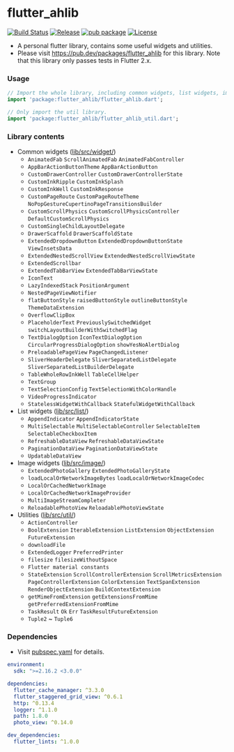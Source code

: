 # flutter_ahlib

[![Build Status](https://travis-ci.com/Aoi-hosizora/flutter_ahlib.svg?branch=master)](https://travis-ci.com/Aoi-hosizora/flutter_ahlib)
[![Release](https://img.shields.io/github/v/release/Aoi-hosizora/flutter_ahlib)](https://github.com/Aoi-hosizora/flutter_ahlib/releases)
[![pub package](https://img.shields.io/pub/v/flutter_ahlib.svg)](https://pub.dev/packages/flutter_ahlib)
[![License](https://img.shields.io/badge/license-mit-blue.svg)](./LICENSE)

+ A personal flutter library, contains some useful widgets and utilities.
+ Please visit https://pub.dev/packages/flutter_ahlib for this library. Note that this library only passes tests in Flutter 2.x.

### Usage

```dart
// Import the whole library, including common widgets, list widgets, image widgets and utilities.
import 'package:flutter_ahlib/flutter_ahlib.dart';

// Only import the util library.
import 'package:flutter_ahlib/flutter_ahlib_util.dart'; 
```

### Library contents

+ Common widgets ([lib/src/widget/](./lib/src/widget))
    + `AnimatedFab` `ScrollAnimatedFab` `AnimatedFabController`
    + `AppBarActionButtonTheme` `AppBarActionButton`
    + `CustomDrawerController` `CustomDrawerControllerState`
    + `CustomInkRipple` `CustomInkSplash`
    + `CustomInkWell` `CustomInkResponse`
    + `CustomPageRoute` `CustomPageRouteTheme` `NoPopGestureCupertinoPageTransitionsBuilder`
    + `CustomScrollPhysics` `CustomScrollPhysicsController` `DefaultCustomScrollPhysics`
    + `CustomSingleChildLayoutDelegate`
    + `DrawerScaffold` `DrawerScaffoldState`
    + `ExtendedDropdownButton` `ExtendedDropdownButtonState` `ViewInsetsData`
    + `ExtendedNestedScrollView` `ExtendedNestedScrollViewState`
    + `ExtendedScrollbar`
    + `ExtendedTabBarView` `ExtendedTabBarViewState`
    + `IconText`
    + `LazyIndexedStack` `PositionArgument`
    + `NestedPageViewNotifier`
    + `flatButtonStyle` `raisedButtonStyle` `outlineButtonStyle` `ThemeDataExtension`
    + `OverflowClipBox`
    + `PlaceholderText` `PreviouslySwitchedWidget` `switchLayoutBuilderWithSwitchedFlag`
    + `TextDialogOption` `IconTextDialogOption` `CircularProgressDialogOption` `showYesNoAlertDialog`
    + `PreloadablePageView` `PageChangedListener`
    + `SliverHeaderDelegate` `SliverSeparatedListDelegate` `SliverSeparatedListBuilderDelegate`
    + `TableWholeRowInkWell` `TableCellHelper`
    + `TextGroup`
    + `TextSelectionConfig` `TextSelectionWithColorHandle`
    + `VideoProgressIndicator`
    + `StatelessWidgetWithCallback` `StatefulWidgetWithCallback`
+ List widgets ([lib/src/list/](./lib/src/list))
    + `AppendIndicator` `AppendIndicatorState`
    + `MultiSelectable` `MultiSelectableController` `SelectableItem` `SelectableCheckboxItem`
    + `RefreshableDataView` `RefreshableDataViewState`
    + `PaginationDataView` `PaginationDataViewState`
    + `UpdatableDataView`
+ Image widgets ([lib/src/image/](./lib/src/image))
    + `ExtendedPhotoGallery` `ExtendedPhotoGalleryState`
    + `loadLocalOrNetworkImageBytes` `loadLocalOrNetworkImageCodec`
    + `LocalOrCachedNetworkImage`
    + `LocalOrCachedNetworkImageProvider`
    + `MultiImageStreamCompleter`
    + `ReloadablePhotoView` `ReloadablePhotoViewState`
+ Utilities ([lib/src/util/](./lib/src/util))
    + `ActionController`
    + `BoolExtension` `IterableExtension` `ListExtension` `ObjectExtension` `FutureExtension`
    + `downloadFile`
    + `ExtendedLogger` `PreferredPrinter`
    + `filesize` `filesizeWithoutSpace`
    + `Flutter material constants`
    + `StateExtension` `ScrollControllerExtension` `ScrollMetricsExtension` `PageControllerExtension` `ColorExtension` `TextSpanExtension` `RenderObjectExtension` `BuildContextExtension`
    + `getMimeFromExtension` `getExtensionsFromMime` `getPreferredExtensionFromMime`
    + `TaskResult` `Ok` `Err` `TaskResultFutureExtension`
    + `Tuple2` ~ `Tuple6`

### Dependencies

+ Visit [pubspec.yaml](./pubspec.yaml) for details.

```yaml
environment:
  sdk: ">=2.16.2 <3.0.0"

dependencies:
  flutter_cache_manager: ^3.3.0
  flutter_staggered_grid_view: ^0.6.1
  http: ^0.13.4
  logger: ^1.1.0
  path: 1.8.0
  photo_view: ^0.14.0

dev_dependencies:
  flutter_lints: ^1.0.0
```
